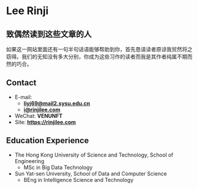 # Lee Rinji

<!-- slide -->
## 致偶然读到这些文章的人

如果这一网站里面还有一句半句话语能够帮助到你，首先恳请读者原谅我贸然将之窃得。我们的无知没有多大分别，你成为这些习作的读者而我是其作者纯属不期而然的巧合。

<!-- slide -->

## Contact

- E-mail:
  - **[liyj69@mail2.sysu.edu.cn](mailto:liyj69@mail2.sysu.edu.cn)**
  - **[i@rinjilee.com](mailto:i@rinjilee.com)**
- WeChat: **VENUNFT**
- Site: **<https://rinjilee.com>**

<!-- slide -->

## Education Experience

 - The Hong Kong University of Science and Technology, School of Engineering
   - MSc in Big Data Technology
 - Sun Yat-sen University, School of Data and Computer Science
   - BEng in Intelligence Science and Technology
